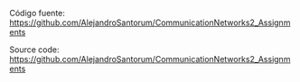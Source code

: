Código fuente: https://github.com/AlejandroSantorum/CommunicationNetworks2_Assignments

Source code: https://github.com/AlejandroSantorum/CommunicationNetworks2_Assignments